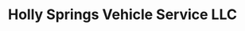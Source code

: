 ---
title: "Holly Springs Vehicle Service LLC"
url: /holly-springs/holly-springs-vehicle-service-llc/
shop: Autowerkstatt
---